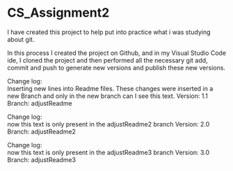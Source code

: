 # CS_Assignment2

I have created this project to help put into practice what i was studying about git.

In this process I created the project on Github, and in my Visual Studio Code ide, I cloned the project and then performed all the necessary git add, commit and push to generate new versions and publish these new versions.



Change log:  
Inserting new lines into Readme files.
These changes were inserted in a new Branch and only in the new branch can I see this text.
Version: 1.1
Branch: adjustReadme



Change log:  
now this text is only present in the adjustReadme2 branch 
Version: 2.0
Branch: adjustReadme2

Change log:  
now this text is only present in the adjustReadme3 branch 
Version: 3.0
Branch: adjustReadme3